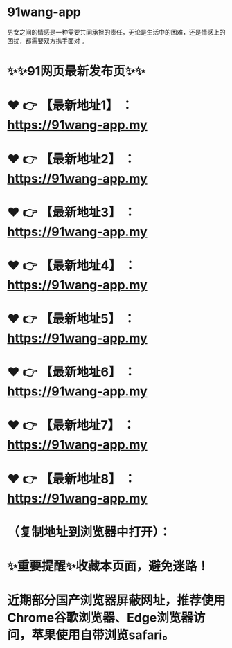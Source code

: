 # 91wang-app
男女之间的情感是一种需要共同承担的责任，无论是生活中的困难，还是情感上的困扰，都需要双方携手面对 。
# ✨✨91网页最新发布页✨✨
# ❤️ 👉 【最新地址1】 ：https://91wang-app.my
# ❤️ 👉 【最新地址2】 ：https://91wang-app.my
# ❤️ 👉 【最新地址3】 ：https://91wang-app.my
# ❤️ 👉 【最新地址4】 ：https://91wang-app.my
# ❤️ 👉 【最新地址5】 ：https://91wang-app.my
# ❤️ 👉 【最新地址6】 ：https://91wang-app.my
# ❤️ 👉 【最新地址7】 ：https://91wang-app.my
# ❤️ 👉 【最新地址8】 ：https://91wang-app.my
# （复制地址到浏览器中打开）：
# ✨重要提醒✨收藏本页面，避免迷路！
# 近期部分国产浏览器屏蔽网址，推荐使用Chrome谷歌浏览器、Edge浏览器访问，苹果使用自带浏览safari。
